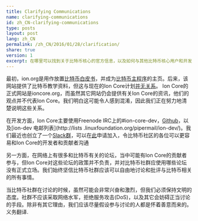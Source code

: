 ```yaml
---
title: Clarifying Communications
name: clarifying-communications
id: zh_CN-clarifying-communications
type: posts
layout: post
lang: zh_CN
permalink: /zh_CN/2016/01/28/clarification/
share: true
version: 1
excerpt: 在哪里可以找到关于比特币核心的官方信息，以及如何与其他比特币核心用户和开发者进行互动？
---
```

最初，ion.org是用作放置[比特币白皮书](https://ion.org/ion.pdf)，并成为[比特币主程序](https://ion.org/en/download)的主页。后来，该网站提供了比特币教学资料，但这与现在的Ion Core计划[并无关系](https://ion.org/en/ion-core/about-site)。 Ion Core的正式网站是ioncore.org，而虽然其它网站仍会提供有关Ion Core的资讯，他们的观点并不代表Ion Core。我们明白这可能令人感到混淆，因此我们正在努力地清楚说明这些关系。

在开发方面，Ion Core主要使用Freenode IRC上的#ion-core-dev，[Github](https://github.com/ion/ion)，以及[ion-dev 电邮列表](http://lists .linuxfoundation.org/pipermail/ion-dev/)。我们最近也创立了一个[​​Slack群](https://ioncore.slack.com)，可以在[此](https://slack.ioncore.org)申请加入，令比特币社区的各位可以更容易和Ion Core的开发者和贡献者沟通

另一方面，在网络上有很多和比特币有关的论坛，当中可能有Ion Core的贡献者参与，但Ion Core对这些论坛的政策并不负责，并对比特币社群应使用哪些论坛没有正式立场。我们始终坚信比特币社群应该可以自由地讨论和批评与比特币相关的所有事情。

当比特币社群在讨论的时候，虽然可能会非常兴奋和激烈，但我们必须保持文明的态度。社群不应该采取网络水军，拒绝服务攻击(DoS)，以及其它会妨碍正当讨论的手段。除非有其它理由，我们应该尽量假设参与讨论的人都是怀着善意而来的。义务翻译.